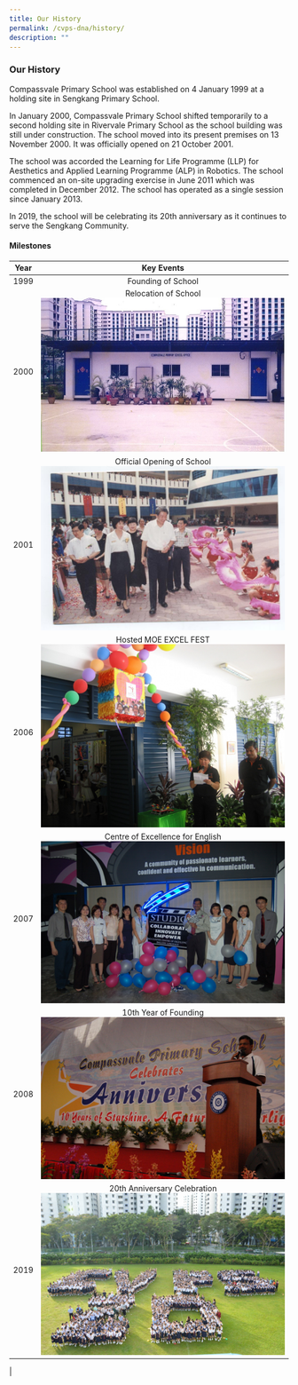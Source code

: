 ```yaml
---
title: Our History
permalink: /cvps-dna/history/
description: ""
---
```

### **Our History**
Compassvale Primary School was established on 4 January 1999 at a holding site in Sengkang Primary School.

In January 2000, Compassvale Primary School shifted temporarily to a second holding site in Rivervale Primary School as the school building was still under construction. The school moved into its present premises on 13 November 2000. It was officially opened on 21 October 2001.

The school was accorded the Learning for Life Programme (LLP) for Aesthetics and Applied Learning Programme (ALP) in Robotics. The school commenced an on-site upgrading exercise in June 2011 which was completed in December 2012. The school has operated as a single session since January 2013.

In 2019, the school will be celebrating its 20th anniversary as it continues to serve the Sengkang Community.

#### **Milestones** 

| Year | Key Events |
|:---:|:---:|
| 1999 | Founding of School |
| 2000 | Relocation of School <br> <img src="/images/history1.jpg" style="width:100%"> |
| 2001 | Official Opening of School <br> <img src="/images/history2.jpg" style="width:100%"> |
| 2006 | Hosted MOE EXCEL FEST <br> <img src="/images/history3.jpg" style="width:100%"> |
| 2007 | Centre of Excellence for English <br> <img src="/images/history4.jpg" style="width:100%"> |
|2008 | 10th Year of Founding <br> <img src="/images/history5.jpg" style="width:100%"> |
|2019 | 20th Anniversary Celebration <br> <img src="/images/history6.jpg" style="width:100%"> |
|